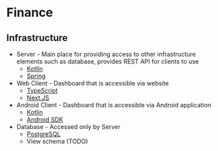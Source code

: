 # Finance
## Infrastructure
- Server - Main place for providing access to other infrastructure elements such as database, provides REST API for clients to use
  - [Kotlin](https://kotlinlang.org/)
  - [Spring](https://spring.io/)
- Web Client - Dashboard that is accessible via website
  - [TypeScript](https://www.typescriptlang.org/)
  - [Next.JS](https://nextjs.org/)
- Android Client - Dashboard that is accessible via Android application
  - [Kotlin](https://kotlinlang.org/)
  - [Android SDK](https://developer.android.com/studio)
- Database - Accessed only by Server
  - [PostgreSQL](https://www.postgresql.org/)
  - View schema (TODO)
